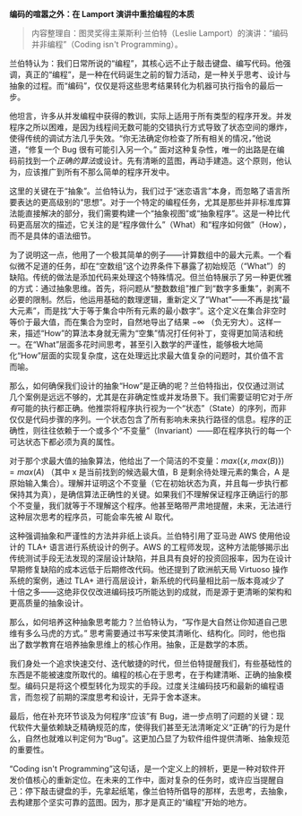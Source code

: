 
**编码的喧嚣之外：在 Lamport 演讲中重拾编程的本质**

> 内容整理自：图灵奖得主莱斯利·兰伯特（Leslie Lamport）的演讲：“编码并非编程”（Coding isn't Programming）。

兰伯特认为：我们日常所说的“编程”，其核心远不止于敲击键盘、编写代码。他强调，真正的“编程”，是一种在代码诞生之前的智力活动，是一种关乎思考、设计与抽象的过程。而“编码”，仅仅是将这些思考结果转化为机器可执行指令的最后一步。

他坦言，许多从并发编程中获得的教训，实际上适用于所有类型的程序开发。并发程序之所以困难，是因为线程间无数可能的交错执行方式导致了状态空间的爆炸，使得传统的调试方法几乎失效。“你无法确定你检查了所有相关的情况，”他说道，“修复一个 Bug 很有可能引入另一个。” 面对这种复杂性，唯一的出路是在编码前找到一个*正确的算法*或设计。先有清晰的蓝图，再动手建造。这个原则，他认为，应该推广到所有不那么简单的程序开发中。

这里的关键在于“抽象”。兰伯特认为，我们过于“迷恋语言”本身，而忽略了语言所要表达的更高级别的“思想”。对于一个特定的编程任务，尤其是那些并非标准库算法能直接解决的部分，我们需要构建一个“抽象视图”或“抽象程序”。这是一种比代码更高层次的描述，它关注的是“程序做什么”（What）和“程序如何做”（How），而不是具体的语法细节。

为了说明这一点，他用了一个极其简单的例子——计算数组中的最大元素。一个看似微不足道的任务，却在“空数组”这个边界条件下暴露了初始规范（“What”）的缺陷。传统的做法是添加代码来处理这个特殊情况。但兰伯特展示了另一种更优雅的方式：通过抽象思维。首先，将问题从“整数数组”推广到“数字多重集”，剥离不必要的限制。然后，他运用基础的数理逻辑，重新定义了“What”——不再是找“最大元素”，而是找“大于等于集合中所有元素的最小数字”。这个定义在集合非空时等价于最大值，而在集合为空时，自然地导出了结果 $- \infty$ （负无穷大）。这样一来，描述“How”的算法本身就无需为“空集”情况打任何补丁，变得更加简洁和统一。在“What”层面多花时间思考，甚至引入数学的严谨性，能够极大地简化“How”层面的实现复杂度，这在处理远比求最大值复杂的问题时，其价值不言而喻。

那么，如何确保我们设计的抽象“How”是正确的呢？兰伯特指出，仅仅通过测试几个案例是远远不够的，尤其是在非确定性或并发场景下。我们需要证明它对于*所有*可能的执行都正确。他推崇将程序执行视为一个“状态”（State）的序列，而非仅仅是代码步骤的序列。一个状态包含了所有影响未来执行路径的信息。程序的正确性，则往往依赖于一个或多个“不变量”（Invariant）——即在程序执行的每一个可达状态下都必须为真的属性。

对于那个求最大值的抽象算法，他给出了一个简洁的不变量：$max(\{x, max(B)\}) = max(A)$ （其中 x 是当前找到的候选最大值，B 是剩余待处理元素的集合，A 是原始输入集合）。理解并证明这个不变量（它在初始状态为真，并且每一步执行都保持其为真），是确信算法正确性的关键。如果我们不理解保证程序正确运行的那个不变量，我们就等于不理解这个程序。他甚至略带严肃地提醒，未来，无法进行这种层次思考的程序员，可能会率先被 AI 取代。

这种强调抽象和严谨性的方法并非纸上谈兵。兰伯特引用了亚马逊 AWS 使用他设计的 TLA+ 语言进行系统设计的例子。AWS 的工程师发现，这种方法能够揭示出传统测试手段无法发现的深层设计缺陷，并且具有良好的投资回报率，因为在设计早期修复缺陷的成本远低于后期修改代码。他还提到了欧洲航天局 Virtuoso 操作系统的案例，通过 TLA+ 进行高层设计，新系统的代码量相比前一版本竟减少了十倍之多——这绝非仅仅改进编码技巧所能达到的成就，而是源于更清晰的架构和更高质量的抽象设计。

那么，如何培养这种抽象思考能力？兰伯特认为，“写作是大自然让你知道自己思维有多么马虎的方式。” 思考需要通过书写来使其清晰化、结构化。同时，他也指出了数学教育在培养抽象思维上的核心作用。抽象，正是数学的本质。

我们身处一个追求快速交付、迭代敏捷的时代，但兰伯特提醒我们，有些基础性的东西是不能被速度所取代的。编程的核心在于思考，在于构建清晰、正确的抽象模型。编码只是将这个模型转化为现实的手段。过度关注编码技巧和最新的编程语言，而忽视了前期的深度思考和设计，无异于舍本逐末。

最后，他在补充环节谈及为何程序“应该”有 Bug，进一步点明了问题的关键：现代软件大量依赖缺乏精确规范的库，使得我们甚至无法清晰定义“正确”的行为是什么，自然也就难以判定何为“Bug”。这更加凸显了为软件组件提供清晰、抽象规范的重要性。

“Coding isn't Programming”这句话，是一个定义上的辨析，更是一种对软件开发价值核心的重新定位。在未来的工作中，面对复杂的任务时，或许应当提醒自己：停下敲击键盘的手，先拿起纸笔，像兰伯特所倡导的那样，去思考，去抽象，去构建那个坚实可靠的蓝图。因为，那才是真正的“编程”开始的地方。

